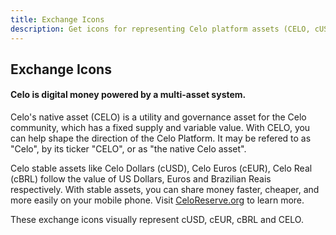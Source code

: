 ```yaml
---
title: Exchange Icons
description: Get icons for representing Celo platform assets (CELO, cUSD, cEUR) on exchanges.
---
```


## Exchange Icons
#### Celo is digital money powered by a multi-asset system.

Celo's native asset (CELO) is a utility and governance asset for the Celo community, which has a fixed supply and variable value. With CELO, you can help shape the direction of the Celo Platform. It may be refered to as "Celo", by its ticker "CELO", or as "the native Celo asset".


Celo stable assets like Celo Dollars (cUSD), Celo Euros (cEUR), Celo Real (cBRL) follow the value of US Dollars, Euros and Brazilian Reais respectively. With stable assets, you can share money faster, cheaper, and more easily on your mobile phone. Visit [CeloReserve.org](https://celoreserve.org) to learn more.


These exchange icons visually represent cUSD, cEUR, cBRL and CELO.

